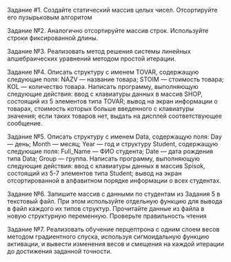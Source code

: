 Задание #1. Создайте статический массив целых чисел. Отсортируйте его пузырьковым алгоритом

Задание №2. Аналогично отсортируйте массив строк. Используйте строки фиксированной длины.

Задание №3. Реализовать метод решения системы линейных алшебраических уравнений методом простой итерации.

Задание №4. Описать структуру с именем TOVAR, содержащую следующие поля: NAZV — название товара; STOIM — стоимость товара; KOL — количество товара.
Написать программу, выполняющую следующие действия: ввод с клавиатуры данных в массив SHOP, состоящий из 5 элементов типа TOVAR; вывод на экран информации о товарах, стоимость которых больше введенного с клавиатуры значения; если таких товаров нет, выдать на дисплей соответствующее сообщение.

Задание №5. Описать структуру с именем Data, содержащую поля:
Day — день; Month — месяц; Year — год и структуру Student, содержащую следующие поля:
Full_Name — ФИО студента; Date — дата рождения типа Data; Group — группа.
Написать программу, выполняющую следующие действия: ввод с клавиатуры данных в массив Spisok, состоящий из 5-7 элементов типа Student; вывод на экран отсортированной в алфавитном порядке информации о всех студентах.

Задание №6. Запишите массив с данными по студентам из Задания 5 в текстовый файл. При этом используйте отдельную функцию для вывода в файл каждого их типов структур. Прочитайте данные из файла в новую структурную переменную. Проверьте правильность чтения

Задание №7. Реализовать обучение перцептрона с одним слоем весов методом градиентного спуска, используя сигмоидальную функцию активации, и вывести изменения весов и смещения на каждой итерации до достижения заданной точности.
